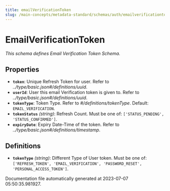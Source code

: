 ```yaml
---
title: emailVerificationToken
slug: /main-concepts/metadata-standard/schemas/auth/emailverificationtoken
---
```


# EmailVerificationToken

*This schema defines Email Verification Token Schema.*

## Properties

- **`token`**: Unique Refresh Token for user. Refer to *../type/basic.json#/definitions/uuid*.
- **`userId`**:  User this email Verification token is given to. Refer to *../type/basic.json#/definitions/uuid*.
- **`tokenType`**: Token Type. Refer to *#/definitions/tokenType*. Default: `EMAIL_VERIFICATION`.
- **`tokenStatus`** *(string)*: Refresh Count. Must be one of: `['STATUS_PENDING', 'STATUS_CONFIRMED']`.
- **`expiryDate`**: Expiry Date-Time of the token. Refer to *../type/basic.json#/definitions/timestamp*.
## Definitions

- **`tokenType`** *(string)*: Different Type of User token. Must be one of: `['REFRESH_TOKEN', 'EMAIL_VERIFICATION', 'PASSWORD_RESET', 'PERSONAL_ACCESS_TOKEN']`.


Documentation file automatically generated at 2023-07-07 05:50:35.981927.
